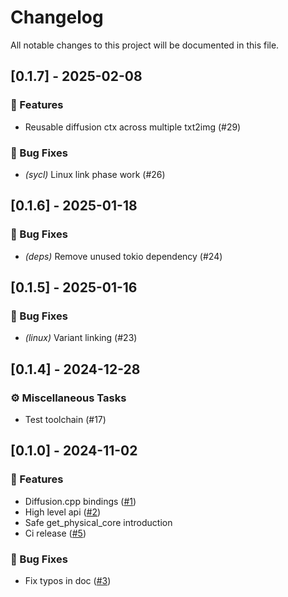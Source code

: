 # Changelog

All notable changes to this project will be documented in this file.

## [0.1.7] - 2025-02-08

### 🚀 Features

- Reusable diffusion ctx across multiple txt2img (#29)

### 🐛 Bug Fixes

- *(sycl)* Linux link phase work (#26)

<!-- generated by git-cliff -->
## [0.1.6] - 2025-01-18

### 🐛 Bug Fixes

- *(deps)* Remove unused tokio dependency (#24)

<!-- generated by git-cliff -->
## [0.1.5] - 2025-01-16

### 🐛 Bug Fixes

- *(linux)* Variant linking (#23)

<!-- generated by git-cliff -->
## [0.1.4] - 2024-12-28

### ⚙️ Miscellaneous Tasks

- Test toolchain (#17)

<!-- generated by git-cliff -->
<!-- generated by git-cliff -->
<!-- generated by git-cliff -->
<!-- generated by git-cliff -->
## [0.1.0] - 2024-11-02

### 🚀 Features

- Diffusion.cpp bindings ([#1](https://github.com/newfla/diffusion-rs/pull/1))
- High level api ([#2](https://github.com/newfla/diffusion-rs/pull/2))
- Safe get_physical_core introduction
- Ci release ([#5](https://github.com/newfla/diffusion-rs/pull/5))

### 🐛 Bug Fixes

- Fix typos in doc ([#3](https://github.com/newfla/diffusion-rs/pull/3))

<!-- generated by git-cliff -->
